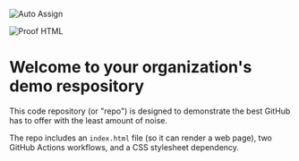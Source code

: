![Auto Assign](https://github.com/TryAge/demo-repository/actions/workflows/auto-assign.yml/badge.svg)

![Proof HTML](https://github.com/TryAge/demo-repository/actions/workflows/proof-html.yml/badge.svg)

# Welcome to your organization's demo respository
This code repository (or "repo") is designed to demonstrate the best GitHub has to offer with the least amount of noise.

The repo includes an `index.html` file (so it can render a web page), two GitHub Actions workflows, and a CSS stylesheet dependency.
